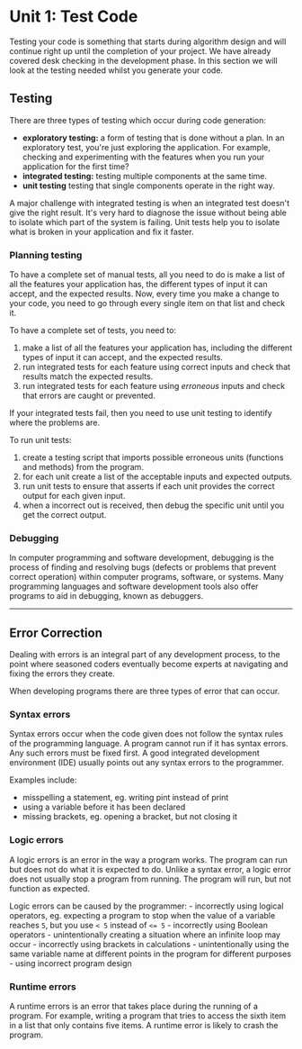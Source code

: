 # Unit 1: Test Code

Testing your code is something that starts during algorithm design and will continue right up until the completion of your project. We have already covered desk checking in the development phase. In this section we will look at the testing needed whilst you generate your code.

## Testing

There are three types of testing which occur during code generation:
- **exploratory testing:** a form of testing that is done without a plan. In an exploratory test, you're just exploring the application. For example, checking and experimenting with the features when you run your application for the first time? 
- **integrated testing:** testing multiple components at the same time.
- **unit testing** testing that single components operate in the right way.

A major challenge with integrated testing is when an integrated test doesn't give the right result. It's very hard to diagnose the issue without being able to isolate which part of the system is failing. Unit tests help you to isolate what is broken in your application and fix it faster.

### Planning testing
To have a complete set of manual tests, all you need to do is make a list of all the features your application has, the different types of input it can accept, and the expected results. Now, every time you make a change to your code, you need to go through every single item on that list and check it.

To have a complete set of tests, you need to:
1. make a list of all the features your application has, including the different types of input it can accept, and the expected results. 
2. run integrated tests for each feature using correct inputs and check that results match the expected results.
3. run integrated tests for each feature using *erroneous* inputs and check that errors are caught or prevented.

If your integrated tests fail, then you need to use unit testing to identify where the problems are.

To run unit tests:
1. create a testing script that imports possible erroneous units (functions and methods) from the program.
2. for each unit create a list of the acceptable inputs and expected outputs.
3. run unit tests to ensure that asserts if each unit provides the correct output for each given input.
4. when a incorrect out is received, then debug the specific unit until you get the correct output.

### Debugging
In computer programming and software development, debugging is the process of finding and resolving bugs (defects or problems that prevent correct operation) within computer programs, software, or systems. Many programming languages and software development tools also offer programs to aid in debugging, known as debuggers.

---
## Error Correction
Dealing with errors is an integral part of any development process, to the point where seasoned coders eventually become experts at navigating and fixing the errors they create. 

When developing programs there are three types of error that can occur.
### Syntax errors
Syntax errors occur when the code given does not follow the syntax rules of the programming language. A program cannot run if it has syntax errors. Any such errors must be fixed first. A good integrated development environment (IDE) usually points out any syntax errors to the programmer.

Examples include:
 - misspelling a statement, eg. writing pint instead of print
 - using a variable before it has been declared
 - missing brackets, eg. opening a bracket, but not closing it

### Logic errors
A logic errors is an error in the way a program works. The program can run but does not do what it is expected to do. Unlike a syntax error, a logic error does not usually stop a program from running. The program will run, but not function as expected. 

Logic errors can be caused by the programmer:
    - incorrectly using logical operators, eg. expecting a program to stop when the value of a variable reaches `5`, but you use `< 5` instead of `<= 5`
    - incorrectly using Boolean operators
    - unintentionally creating a situation where an infinite loop may occur
    - incorrectly using brackets in calculations
    - unintentionally using the same variable name at different points in the program for different purposes
    - using incorrect program design
### Runtime errors
A runtime errors is an error that takes place during the running of a program. For example, writing a program that tries to access the sixth item in a list that only contains five items. A runtime error is likely to crash the program.